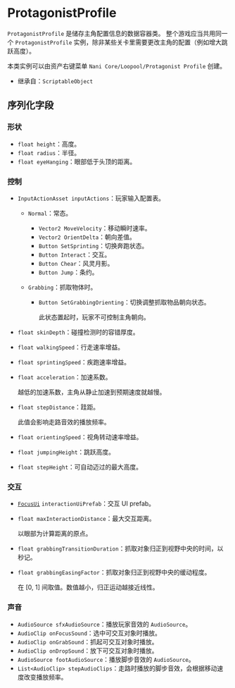 # ProtagonistProfile

`ProtagonistProfile` 是储存主角配置信息的数据容器类。
整个游戏应当共用同一个 `ProtagonistProfile` 实例，除非某些关卡里需要更改主角的配置（例如增大跳跃高度）。

本类实例可以由资产右键菜单 `Nani Core/Loopool/Protagonist Profile` 创建。

- 继承自：`ScriptableObject`

## 序列化字段

### 形状

- `float height`：高度。
- `float radius`：半径。
- `float eyeHanging`：眼部低于头顶的距离。

### 控制

- `InputActionAsset inputActions`：玩家输入配置表。
	- `Normal`：常态。

		- `Vector2 MoveVelocity`：移动瞬时速率。
		- `Vector2 OrientDelta`：朝向差值。
		- `Button SetSprinting`：切换奔跑状态。
		- `Button Interact`：交互。
		- `Button Chear`：风灵月影。
		- `Button Jump`：条约。
		
	- `Grabbing`：抓取物体时。
	
		- `Button SetGrabbingOrienting`：切换调整抓取物品朝向状态。

			此状态置起时，玩家不可控制主角朝向。

- `float skinDepth`：碰撞检测时的容错厚度。
- `float walkingSpeed`：行走速率增益。
- `float sprintingSpeed`：疾跑速率增益。
- `float acceleration`：加速系数。

	越低的加速系数，主角从静止加速到预期速度就越慢。

- `float stepDistance`：跬距。

	此值会影响走路音效的播放频率。

- `float orientingSpeed`：视角转动速率增益。
- `float jumpingHeight`：跳跃高度。
- `float stepHeight`：可自动迈过的最大高度。

### 交互

- [`FocusUi`](FocusUi.md) `interactionUiPrefab`：交互 UI prefab。
- `float maxInteractionDistance`：最大交互距离。

	以眼部为计算距离的原点。

- `float grabbingTransitionDuration`：抓取对象归正到视野中央的时间，以秒记。
- `float grabbingEasingFactor`：抓取对象归正到视野中央的缓动程度。

	在 \[0, 1\] 间取值。数值越小，归正运动越接近线性。

### 声音

- `AudioSource sfxAudioSource`：播放玩家音效的 `AudioSource`。
- `AudioClip onFocusSound`：选中可交互对象时播放。
- `AudioClip onGrabSound`：抓起可交互对象时播放。
- `AudioClip onDropSound`：放下可交互对象时播放。
- `AudioSource footAudioSource`：播放脚步音效的 `AudioSource`。
- `List<AudioClip> stepAudioClips`：走路时播放的脚步音效，会根据移动速度改变播放频率。
